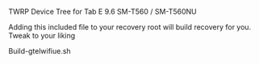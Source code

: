 TWRP Device Tree for Tab E 9.6
SM-T560 / SM-T560NU

Adding this included file to your recovery root will build recovery for you.  Tweak to your liking

Build-gtelwifiue.sh
